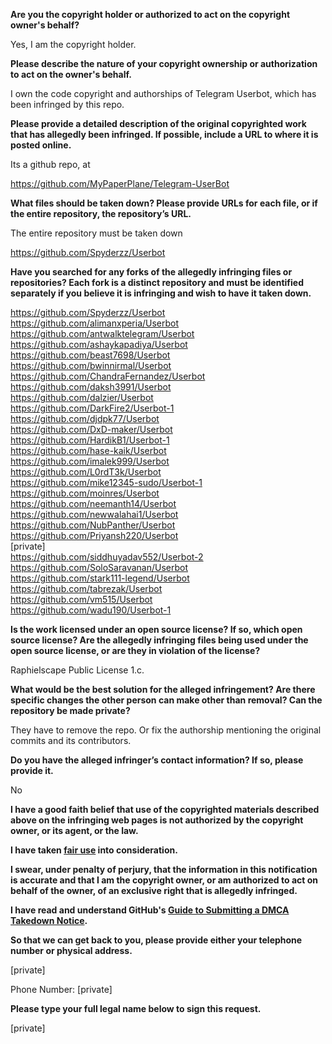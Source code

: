 **Are you the copyright holder or authorized to act on the copyright owner's behalf?**

Yes, I am the copyright holder.

**Please describe the nature of your copyright ownership or authorization to act on the owner's behalf.**

I own the code copyright and authorships of Telegram Userbot, which has been infringed by this repo.

**Please provide a detailed description of the original copyrighted work that has allegedly been infringed. If possible, include a URL to where it is posted online.**

Its a github repo, at

https://github.com/MyPaperPlane/Telegram-UserBot

**What files should be taken down? Please provide URLs for each file, or if the entire repository, the repository’s URL.**

The entire repository must be taken down

https://github.com/Spyderzz/Userbot

**Have you searched for any forks of the allegedly infringing files or repositories? Each fork is a distinct repository and must be identified separately if you believe it is infringing and wish to have it taken down.**

https://github.com/Spyderzz/Userbot  
https://github.com/alimanxperia/Userbot  
https://github.com/antwalktelegram/Userbot  
https://github.com/ashaykapadiya/Userbot  
https://github.com/beast7698/Userbot  
https://github.com/bwinnirmal/Userbot  
https://github.com/ChandraFernandez/Userbot  
https://github.com/daksh3991/Userbot  
https://github.com/dalzier/Userbot  
https://github.com/DarkFire2/Userbot-1  
https://github.com/djdpk77/Userbot  
https://github.com/DxD-maker/Userbot  
https://github.com/HardikB1/Userbot-1  
https://github.com/hase-kaik/Userbot  
https://github.com/imalek999/Userbot  
https://github.com/L0rdT3k/Userbot  
https://github.com/mike12345-sudo/Userbot-1  
https://github.com/moinres/Userbot  
https://github.com/neemanth14/Userbot  
https://github.com/newwalahai1/Userbot  
https://github.com/NubPanther/Userbot  
https://github.com/Priyansh220/Userbot  
[private]  
https://github.com/siddhuyadav552/Userbot-2  
https://github.com/SoloSaravanan/Userbot  
https://github.com/stark111-legend/Userbot  
https://github.com/tabrezak/Userbot  
https://github.com/vm515/Userbot  
https://github.com/wadu190/Userbot-1  

**Is the work licensed under an open source license? If so, which open source license? Are the allegedly infringing files being used under the open source license, or are they in violation of the license?**

Raphielscape Public License 1.c.

**What would be the best solution for the alleged infringement? Are there specific changes the other person can make other than removal? Can the repository be made private?**

They have to remove the repo. Or fix the authorship mentioning the original commits and its contributors.

**Do you have the alleged infringer’s contact information? If so, please provide it.**

No

**I have a good faith belief that use of the copyrighted materials described above on the infringing web pages is not authorized by the copyright owner, or its agent, or the law.**

**I have taken <a href="https://www.lumendatabase.org/topics/22">fair use</a> into consideration.**

**I swear, under penalty of perjury, that the information in this notification is accurate and that I am the copyright owner, or am authorized to act on behalf of the owner, of an exclusive right that is allegedly infringed.**

**I have read and understand GitHub's <a href="https://help.github.com/articles/guide-to-submitting-a-dmca-takedown-notice/">Guide to Submitting a DMCA Takedown Notice</a>.**

**So that we can get back to you, please provide either your telephone number or physical address.**

[private]

Phone Number: [private]

**Please type your full legal name below to sign this request.**

[private]



